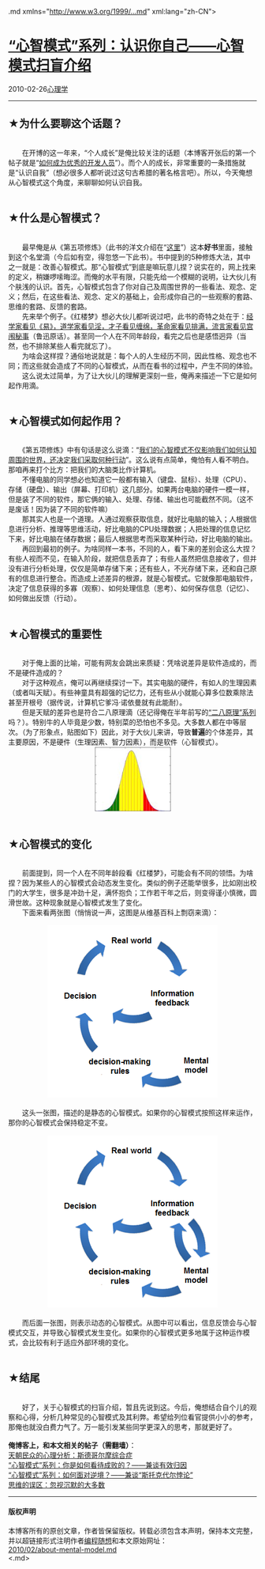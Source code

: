 <!DOCTYPE.md>
.md xmlns="http://www.w3.org/1999/...md" xml:lang="zh-CN">
<head>
<meta http-equiv="Content-Type" content="text.md; charset=utf-8" />
<meta name="generator" content="Python script by program.think@gmail.com" />
<meta name="provider" content="program-think.blogspot.com" />
<link type="text/css" rel="stylesheet" href="../../css/program-think.css" />
<title>“心智模式”系列：认识你自己——心智模式扫盲介绍 - 编程随想的博客</title>
</head>
<body>
<div id="main" style="width:100%;">
<h1><a href="../../index.md" title="回到首页">“心智模式”系列：认识你自己——心智模式扫盲介绍</a></h1>
<div class="post-info"><span class="date-header">2010-02-26</span><a href="../../tags/E5BF83E79086E5ADA6.md" class="tag">心理学</a> </div>
<hr>
<div class="post">
<h2>★为什么要聊这个话题？</h2><br />&#12288;&#12288;在开博的这一年来，“个人成长”是俺比较关注的话题（本博客开张后的第一个帖子就是“<a href="../../2009/01/0.md">如何成为优秀的开发人员</a>”）。而个人的成长，非常重要的一条措施就是“认识自我”（想必很多人都听说过这句古希腊的著名格言吧）。所以，今天俺想从心智模式这个角度，来聊聊如何认识自我。<!--program-think--><br /><br /><h2>★什么是心智模式？</h2><br />&#12288;&#12288;最早俺是从《第五项修炼》（此书的洋文介绍在“<a href="http://en.wikipedia.org/wiki/The_Fifth_Discipline" target="_blank" rel="nofollow">这里</a>”）这本<b>好书</b>里面，接触到这个名堂滴（今后如有空，得忽悠一下此书）。书中提到的5种修炼大法，其中之一就是：改善心智模式。那“心智模式”到底是嘛玩意儿捏？说实在的，网上找来的定义，稍嫌啰嗦晦涩。而俺的水平有限，只能先给一个模糊的说明，让大伙儿有个肤浅的认识。首先，心智模式包含了你对自己及周围世界的一些看法、观念、定义；然后，在这些看法、观念、定义的基础上，会形成你自己的一些观察的套路、思维的套路、反馈的套路。<br />&#12288;&#12288;先来举个例子。《红楼梦》想必大伙儿都听说过吧，此书的奇特之处在于：<u>经学家看见《易》，道学家看见淫，才子看见缠绵，革命家看见排满，流言家看见宫闱秘事</u>（鲁迅原话）。甚至同一个人在不同年龄段，看完之后也是感悟迥异（当然，也不排除某些人看完就忘了）。<br />&#12288;&#12288;为啥会这样捏？通俗地说就是：每个人的人生经历不同，因此性格、观念也不同；而这些就会造成了不同的心智模式，从而在看书的过程中，产生不同的体验。<br />&#12288;&#12288;这么说太过简单，为了让大伙儿的理解更深刻一些，俺再来描述一下它是如何起作用滴。<br /><br /><h2>★心智模式如何起作用？</h2><br />&#12288;&#12288;《第五项修炼》中有句话是这么说滴：“<u>我们的心智模式不仅影响我们如何认知周围的世界，还决定我们采取何种行动</u>”。这么说有点简单，俺怕有人看不明白。那咱再来打个比方：把我们的大脑类比作计算机。<br />&#12288;&#12288;不懂电脑的同学想必也知道它一般都有输入（键盘、鼠标）、处理（CPU）、存储（硬盘）、输出（屏幕、打印机）这几部分。如果两台电脑的硬件一模一样，但是装了不同的软件，那它俩的输入、处理、存储、输出也可能截然不同。（这不是废话！因为装了不同的软件嘛）<br />&#12288;&#12288;那其实人也是一个道理。人通过观察获取信息，就好比电脑的输入；人根据信息进行分析、推理等思维活动，好比电脑的CPU处理数据；人把处理的信息记忆下来，好比电脑在储存数据；最后人根据思考而采取某种行动，好比电脑的输出。<br />&#12288;&#12288;再回到最初的例子。为啥同样一本书，不同的人，看下来的差别会这么大捏？有些人视而不见，在输入阶段，就把信息丢弃了；有些人虽然把信息接收了，但并没有进行分析处理，仅仅是简单存储下来；还有些人，不光存储下来，还和自己原有的信息进行整合。而造成上述差异的根源，就是心智模式。它就像那电脑软件，决定了信息获得的多寡（观察）、如何处理信息（思考）、如何保存信息（记忆）、如何做出反馈（行动）。<br /><br /><h2>★心智模式的重要性</h2><br />&#12288;&#12288;对于俺上面的比喻，可能有网友会跳出来质疑：凭啥说差异是软件造成的，而不是硬件造成的？<br />&#12288;&#12288;对于这种观点，俺可以再继续探讨一下。其实电脑的硬件，有如人的生理因素（或者叫天赋）。有些神童具有超强的记忆力，还有些从小就能心算多位数乘除法甚至开根号（据传说，计算机它爹冯·诺依曼就有此能耐）。<br />&#12288;&#12288;但是天赋的差异也是符合二八原理滴（还记得俺在半年前写的<a href="../../2009/02/80-20-principle-0-overview.md">“二八原理”系列</a>吗？）。特别牛的人毕竟是少数，特别菜的恐怕也不多见。大多数人都在中等层次。（为了形象点，贴图如下）因此，对于大伙儿来讲，导致<b>普遍</b>的个体差异，其主要原因，不是硬件（生理因素、智力因素），而是软件（心智模式）。<br /><center><img src="../../images/2010/02/OQAAAKvGvQCq4qOeQmgnwUWulUgYDBE2bIt-39fLpyqmDQ_kBt-OZ_S4SnybtgO0HA7M_dJver_bceB_uWkGO4kI0oIA15jOjK3Gq_KeNSiu2i63wPA5feTBltxe" alt="不见图 请翻墙"></center><br /><h2>★心智模式的变化</h2><br />&#12288;&#12288;前面提到，同一个人在不同年龄段看《红楼梦》，可能会有不同的领悟。为啥捏？因为某些人的心智模式会动态发生变化。类似的例子还能举很多，比如刚出校门的大学生，很多是冲劲十足，满怀抱负；工作若干年之后，则变得谨小慎微，圆滑世故。这种现象就是心智模式发生了变化。<br />&#12288;&#12288;下面来看两张图（悄悄说一声，这图是从维基百科上剽窃来滴）：<br /><br /><center><img src="../../images/2010/02/OgAAALsjpUPE1P2chLrv5OW-II5snS1dRPyKzwjweYqzu0zSjTLrp3ICD7uqhOWM2w_Cu6TmVdEZlayS3C_XS3uN2SUA15jOjCLISoTeKQtDnPt-4-SE50o5WALU" alt="不见图 请翻墙"></center><br />&#12288;&#12288;这头一张图，描述的是静态的心智模式。如果你的心智模式按照这样来运作，那你的心智模式会保持稳定不变。<br /><br /><center><img src="../../images/2010/02/OgAAABvGDHKS-s__SBsiKxqPQ_sHjh4VaOTLKAg3l_bFNA8rpUDK6cOw_Uo754aBLA96KkihDpcjTBeOQ-2m6R11m5kA15jOjG4jt33YPN2zwQfjHFjcR15B2C_T" alt="不见图 请翻墙"></center><br />&#12288;&#12288;而后面一张图，则表示动态的心智模式。从图中可以看出，信息反馈会与心智模式交互，并导致心智模式发生变化。如果你的心智模式更多地属于这种运作模式，会比较有利于适应外部环境的变化。<br /><br /><h2>★结尾</h2><br />&#12288;&#12288;好了，关于心智模式的扫盲介绍，暂且先说到这。今后，俺想结合自个儿的观察和心得，分析几种常见的心智模式及其利弊。希望给列位看官提供小小的参考，那俺也就没白费力气了。万一能引发某些同学更深入的思考，那就更好了。<br /><br /><b>俺博客上，和本文相关的帖子（需翻墙）</b>：<br /><a href="../../2012/06/stockholm-syndrome.md">天朝民众的心理分析：斯德哥尔摩综合症</a><br /><a href="../../2010/04/how-to-attribute-success-failure.md">“心智模式”系列：你是如何看待成败的？——兼谈有效归因</a><br /><a href="../../2012/01/stockdale-paradox.md">“心智模式”系列：如何面对逆境？——兼谈“斯托克代尔悖论”</a><br /><a href="../../2010/07/silent-proof.md">思维的误区：忽视沉默的大多数</a><div class="blogger-post-footer">
</div>
<hr>
<div class="copyright">
<h4>版权声明</h4>
本博客所有的原创文章，作者皆保留版权。转载必须包含本声明，保持本文完整，并以超链接形式注明作者<a href="mailto:program.think@gmail.com">编程随想</a>和本文原始网址：<br>
<a href="2010/02/about-mental-model.md">2010/02/about-mental-model.md</a>
</div>
</div>
</body>
<.md>
